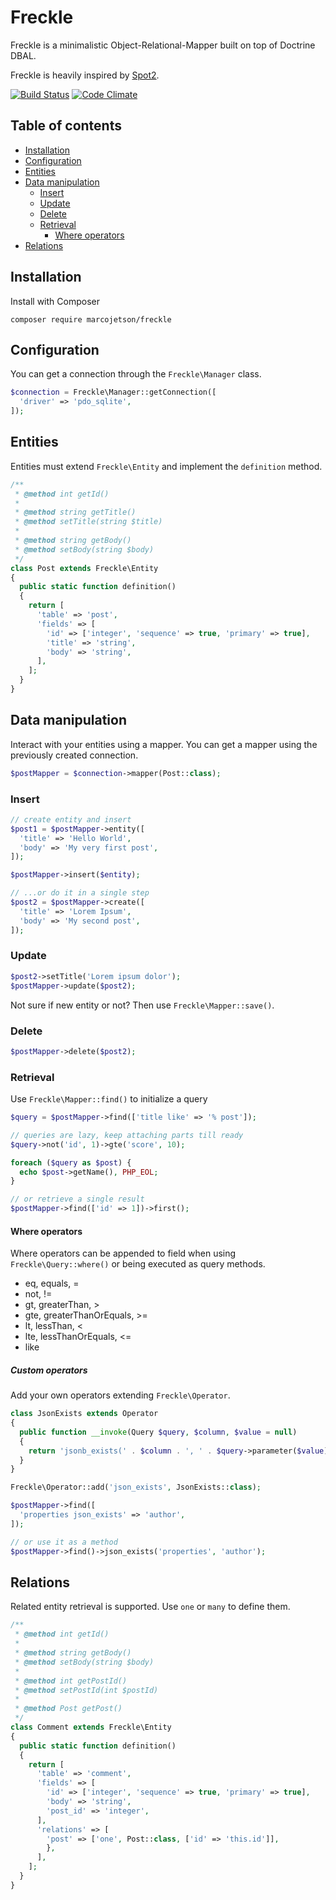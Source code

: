 # Freckle

Freckle is a minimalistic Object-Relational-Mapper built on top of Doctrine DBAL.

Freckle is heavily inspired by [Spot2](https://github.com/vlucas/spot2).

[![Build Status](https://travis-ci.org/marcojetson/freckle.svg?branch=master)](https://travis-ci.org/marcojetson/freckle)
[![Code Climate](https://codeclimate.com/github/marcojetson/freckle/badges/gpa.svg)](https://codeclimate.com/github/marcojetson/freckle)

## Table of contents

-   [Installation](#installation)
-   [Configuration](#configuration)
-   [Entities](#entities)
-   [Data manipulation](#data-manipulation)
    - [Insert](#insert)
    - [Update](#update)
    - [Delete](#delete)
    - [Retrieval](#retrieval)
      - [Where operators](#where-operators)
-   [Relations](#relations)

## Installation

Install with Composer

```shell
composer require marcojetson/freckle
```

## Configuration

You can get a connection through the `Freckle\Manager` class.

```php
$connection = Freckle\Manager::getConnection([
  'driver' => 'pdo_sqlite',
]);
```

## Entities

Entities must extend ```Freckle\Entity``` and implement the ```definition``` method.

```php
/**
 * @method int getId()
 *
 * @method string getTitle()
 * @method setTitle(string $title)
 *
 * @method string getBody()
 * @method setBody(string $body)
 */
class Post extends Freckle\Entity
{
  public static function definition()
  {
  	return [
      'table' => 'post',
      'fields' => [
        'id' => ['integer', 'sequence' => true, 'primary' => true],
        'title' => 'string',
        'body' => 'string',
      ],
	];
  }
}
```

## Data manipulation

Interact with your entities using a mapper. You can get a mapper using the previously created connection.

```php
$postMapper = $connection->mapper(Post::class);
```

### Insert

```php
// create entity and insert
$post1 = $postMapper->entity([
  'title' => 'Hello World',
  'body' => 'My very first post',
]);

$postMapper->insert($entity);

// ...or do it in a single step
$post2 = $postMapper->create([
  'title' => 'Lorem Ipsum',
  'body' => 'My second post',
]);
```

### Update

```php
$post2->setTitle('Lorem ipsum dolor');
$postMapper->update($post2);
```

Not sure if new entity or not? Then use ```Freckle\Mapper::save()```.

### Delete

```php
$postMapper->delete($post2);
```

### Retrieval

Use ```Freckle\Mapper::find()``` to initialize a query

```php
$query = $postMapper->find(['title like' => '% post']);

// queries are lazy, keep attaching parts till ready
$query->not('id', 1)->gte('score', 10);

foreach ($query as $post) {
  echo $post->getName(), PHP_EOL;
}

// or retrieve a single result
$postMapper->find(['id' => 1])->first();
```

#### Where operators

Where operators can be appended to field when using ```Freckle\Query::where()``` or being executed as query methods.

- eq, equals, =
- not, !=
- gt, greaterThan, >
- gte, greaterThanOrEquals, >=
- lt, lessThan, <
- lte, lessThanOrEquals, <=
- like

##### Custom operators

Add your own operators extending ```Freckle\Operator```.

```php
class JsonExists extends Operator
{
  public function __invoke(Query $query, $column, $value = null)
  {
    return 'jsonb_exists(' . $column . ', ' . $query->parameter($value) . ')';
  }
}

Freckle\Operator::add('json_exists', JsonExists::class);

$postMapper->find([
  'properties json_exists' => 'author',
]);

// or use it as a method
$postMapper->find()->json_exists('properties', 'author');
```

## Relations

Related entity retrieval is supported. Use ```one``` or ```many``` to define them.

```php
/**
 * @method int getId()
 *
 * @method string getBody()
 * @method setBody(string $body)
 *
 * @method int getPostId()
 * @method setPostId(int $postId)
 *
 * @method Post getPost()
 */
class Comment extends Freckle\Entity
{
  public static function definition()
  {
  	return [
      'table' => 'comment',
      'fields' => [
        'id' => ['integer', 'sequence' => true, 'primary' => true],
        'body' => 'string',
        'post_id' => 'integer',
      ],
      'relations' => [
        'post' => ['one', Post::class, ['id' => 'this.id']],
        },
      ],
	];
  }
}
```
